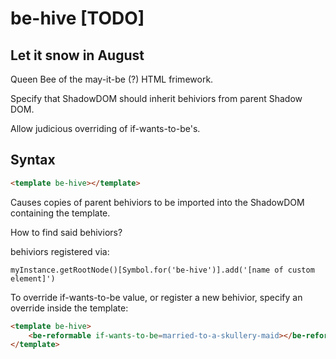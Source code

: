 # be-hive [TODO]

## Let it snow in August

Queen Bee of the may-it-be (?) HTML frimework.

Specify that ShadowDOM should inherit behiviors from parent Shadow DOM.

Allow judicious overriding of if-wants-to-be's.

## Syntax

```html
<template be-hive></template>
```

Causes copies of parent behiviors to be imported into the ShadowDOM containing the template.

How to find said behiviors?

behiviors registered via:

```
myInstance.getRootNode()[Symbol.for('be-hive')].add('[name of custom element]')
```

To override if-wants-to-be value, or register a new behivior, specify an override inside the template:

```html
<template be-hive>
    <be-reformable if-wants-to-be=married-to-a-skullery-maid></be-reformable>
</template>
```